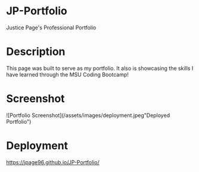 # JP-Portfolio
Justice Page's Professional Portfolio

# Description
This page was built to serve as my portfolio. It also is showcasing the skills I have learned through the MSU Coding Bootcamp!

# Screenshot
![Portfolio Screenshot](/assets/images/deployment.jpeg"Deployed Portfolio")

# Deployment
https://jpage96.github.io/JP-Portfolio/